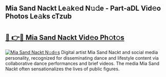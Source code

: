 ## Mia Sand Nackt Le𝚊k𝚎d N𝚞𝚍e - Part-aDL Vid𝚎o Photos Le𝚊ks cTzub

# <h2><a href="http://fb2x698.evod.top/?m=Mia+Sand+Nackt">🔗 👉🔴 Mia Sand Nackt Vid𝚎o Ph𝚘t𝚘s</a></h2>

[![Mia Sand Nackt N𝚞d𝚎s](https://i.imgur.com/8V9OHl7.gif)](http://fb2x698.evod.top/?m=Mia+Sand+Nackt)
Digital artist Mia Sand Nackt and social media personality, recognized for disseminating dance and lifestyle content via collaborative dance performances and brief videos. The media Mia Sand Nackt often sensationalizes the lives of public figures. 
